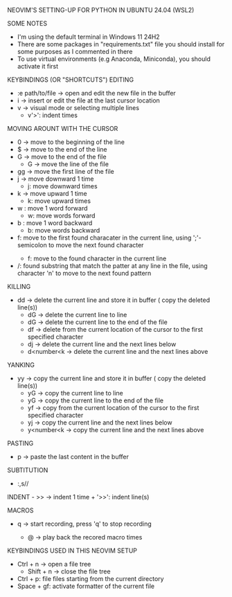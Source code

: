 NEOVIM'S SETTING-UP FOR PYTHON IN UBUNTU 24.04 (WSL2)

SOME NOTES
- I'm using the default terminal in Windows 11 24H2
- There are some packages in "requirements.txt" file you should install for some purposes as I commented in there 
- To use virtual environments (e.g Anaconda, Miniconda), you should activate it first

KEYBINDINGS (OR "SHORTCUTS")
EDITING
- :e path/to/file -> open and edit the new file in the buffer
- i -> insert or edit the file at the last cursor location
- v -> visual mode or selecting multiple lines
    + v<number>'>': indent <number> times  

MOVING AROUNT WITH THE CURSOR
- 0 -> move to the beginning of the line
- $ -> move to the end of the line
- G -> move to the end of the file
     + <number>G -> move the line <number> of the file
- gg -> move the first line of the file
- j -> move downward 1 time
    + <number>j: move downward <number> times
- k -> move upward 1 time 
    + <number>k: move upward <number> times 
- w : move 1 word forward
    + <number>w: move <number> words forward 
- b : move 1 word backward
    + <number>b: move <number> words backward
- f<character>: move to the first found characater in the current line, using ';'-semicolon to move the next found character
    + <number>f<character>: move to the <number> found character in the current line
- /<pattern>: found substring that match the patter at any line in the file, using character 'n' to move to the next found pattern

KILLING
- dd -> delete the current line and store it in buffer ( copy the deleted line(s))
    + d<number>G -> delete the current line to line <number>
    + dG -> delete the current line to the end of the file
    + df<character> -> delete from the current location of the cursor to the first specified character
    + d<number>j -> delete the current line and the next <number> lines below
    + d<number<k -> delete the current line and the next <number> lines above 

YANKING
- yy -> copy the current line and store it in buffer ( copy the deleted line(s))
    + y<number>G -> copy the current line to line <number>
    + yG -> copy the current line to the end of the file
    + yf<character> -> copy from the current location of the cursor to the first specified character
    + y<number>j -> copy the current line and the next <number> lines below
    + y<number<k -> copy the current line and the next <number> lines above 

PASTING
- p -> paste the last content in the buffer

SUBTITUTION
- :<beginning line>,<ending line>s/<pattern to find>/<pattern to substitute>

INDENT 
<text> - >> -> indent 1 time </text>
    + <number>'>>': indent <number> line(s) 

MACROS
- q<name of the macro> -> start recording, press 'q' to stop recording
    + <number>@<name of the recorded macro> -> play back the recored macro <number> times

KEYBINDINGS USED IN THIS NEOVIM SETUP
- Ctrl + n -> open a file tree
    + Shift + n -> close the file tree
- Ctrl + p: file files starting from the current directory
- Space + gf: activate formatter of the current file
